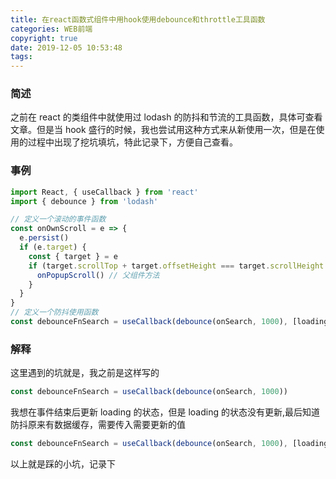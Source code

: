 ```yaml
---
title: 在react函数式组件中用hook使用debounce和throttle工具函数
categories: WEB前端
copyright: true
date: 2019-12-05 10:53:48
tags:
---
```


### 简述

之前在 react 的类组件中就使用过 lodash 的防抖和节流的工具函数，具体可查看文章。但是当 hook 盛行的时候，我也尝试用这种方式来从新使用一次，但是在使用的过程中出现了挖坑填坑，特此记录下，方便自己查看。<!--more-->

### 事例

```js
import React, { useCallback } from 'react'
import { debounce } from 'lodash'

// 定义一个滚动的事件函数
const onOwnScroll = e => {
  e.persist()
  if (e.target) {
    const { target } = e
    if (target.scrollTop + target.offsetHeight === target.scrollHeight && data.length < total) {
      onPopupScroll() // 父组件方法
    }
  }
}
// 定义一个防抖使用函数
const debounceFnSearch = useCallback(debounce(onSearch, 1000), [loading])
```

### 解释

这里遇到的坑就是，我之前是这样写的

```js
const debounceFnSearch = useCallback(debounce(onSearch, 1000))
```

我想在事件结束后更新 loading 的状态，但是 loading 的状态没有更新,最后知道防抖原来有数据缓存，需要传入需要更新的值

```js
const debounceFnSearch = useCallback(debounce(onSearch, 1000), [loading])
```

以上就是踩的小坑，记录下
